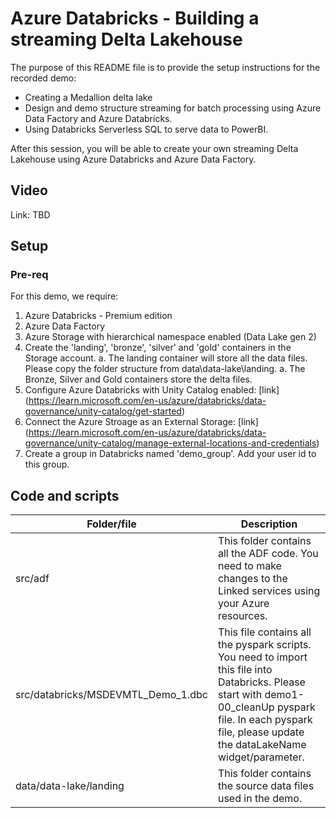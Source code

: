 # Azure Databricks - Building a streaming Delta Lakehouse

The purpose of this README file is to provide the setup instructions for the recorded demo:

* Creating a Medallion delta lake
* Design and demo structure streaming for batch processing using Azure Data Factory and Azure Databricks.
* Using Databricks Serverless SQL to serve data to PowerBI.

After this session, you will be able to create your own streaming Delta Lakehouse using Azure Databricks and Azure Data Factory.

## Video

Link: TBD

## Setup

### Pre-req

For this demo, we require:

1. Azure Databricks - Premium edition
1. Azure Data Factory
1. Azure Storage with hierarchical namespace enabled (Data Lake gen 2)
1. Create the 'landing', 'bronze', 'silver' and 'gold' containers in the Storage account.
   a. The landing container will store all the data files. Please copy the folder structure from data\data-lake\landing\.
   a. The Bronze, Silver and Gold containers store the delta files.
1. Configure Azure Databricks with Unity Catalog enabled: [link] (https://learn.microsoft.com/en-us/azure/databricks/data-governance/unity-catalog/get-started)
1. Connect the Azure Stroage as an External Storage: [link] (https://learn.microsoft.com/en-us/azure/databricks/data-governance/unity-catalog/manage-external-locations-and-credentials)
1. Create a group in Databricks named 'demo_group'. Add your user id to this group.

## Code and scripts

| Folder/file | Description |
| --- | --- |
| src/adf | This folder contains all the ADF code. You need to make changes to the Linked services using your Azure resources. |
| src/databricks/MSDEVMTL_Demo_1.dbc | This file contains all the pyspark scripts. You need to import this file into Databricks. Please start with demo1-00_cleanUp pyspark file. In each pyspark file, please update the dataLakeName widget/parameter.|
| data/data-lake/landing | This folder contains the source data files used in the demo. |
